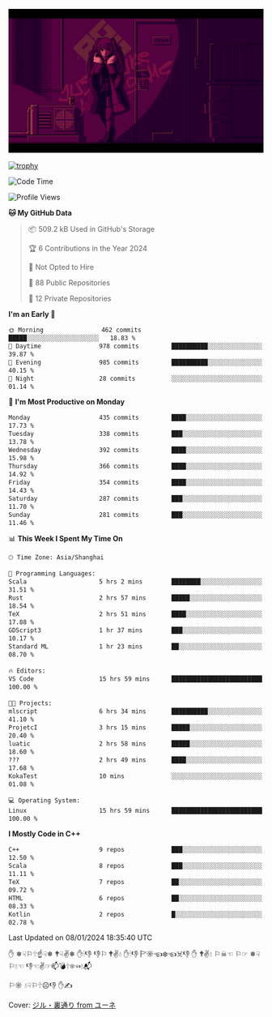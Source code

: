 ![](imgs/main.png)

[![trophy](https://github-profile-trophy.vercel.app/?username=NeilKleistGao&theme=dracula)](https://github.com/ryo-ma/github-profile-trophy)

<!--START_SECTION:waka-->
![Code Time](http://img.shields.io/badge/Code%20Time-512%20hrs%2022%20mins-blue)

![Profile Views](http://img.shields.io/badge/Profile%20Views-0-blue)

**🐱 My GitHub Data** 

> 📦 509.2 kB Used in GitHub's Storage 
 > 
> 🏆 6 Contributions in the Year 2024
 > 
> 🚫 Not Opted to Hire
 > 
> 📜 88 Public Repositories 
 > 
> 🔑 12 Private Repositories 
 > 
**I'm an Early 🐤** 

```text
🌞 Morning                462 commits         █████░░░░░░░░░░░░░░░░░░░░   18.83 % 
🌆 Daytime                978 commits         ██████████░░░░░░░░░░░░░░░   39.87 % 
🌃 Evening                985 commits         ██████████░░░░░░░░░░░░░░░   40.15 % 
🌙 Night                  28 commits          ░░░░░░░░░░░░░░░░░░░░░░░░░   01.14 % 
```
📅 **I'm Most Productive on Monday** 

```text
Monday                   435 commits         ████░░░░░░░░░░░░░░░░░░░░░   17.73 % 
Tuesday                  338 commits         ███░░░░░░░░░░░░░░░░░░░░░░   13.78 % 
Wednesday                392 commits         ████░░░░░░░░░░░░░░░░░░░░░   15.98 % 
Thursday                 366 commits         ████░░░░░░░░░░░░░░░░░░░░░   14.92 % 
Friday                   354 commits         ████░░░░░░░░░░░░░░░░░░░░░   14.43 % 
Saturday                 287 commits         ███░░░░░░░░░░░░░░░░░░░░░░   11.70 % 
Sunday                   281 commits         ███░░░░░░░░░░░░░░░░░░░░░░   11.46 % 
```


📊 **This Week I Spent My Time On** 

```text
🕑︎ Time Zone: Asia/Shanghai

💬 Programming Languages: 
Scala                    5 hrs 2 mins        ████████░░░░░░░░░░░░░░░░░   31.51 % 
Rust                     2 hrs 57 mins       █████░░░░░░░░░░░░░░░░░░░░   18.54 % 
TeX                      2 hrs 51 mins       ████░░░░░░░░░░░░░░░░░░░░░   17.88 % 
GDScript3                1 hr 37 mins        ███░░░░░░░░░░░░░░░░░░░░░░   10.17 % 
Standard ML              1 hr 23 mins        ██░░░░░░░░░░░░░░░░░░░░░░░   08.70 % 

🔥 Editors: 
VS Code                  15 hrs 59 mins      █████████████████████████   100.00 % 

🐱‍💻 Projects: 
mlscript                 6 hrs 34 mins       ██████████░░░░░░░░░░░░░░░   41.10 % 
ProjetcI                 3 hrs 15 mins       █████░░░░░░░░░░░░░░░░░░░░   20.40 % 
luatic                   2 hrs 58 mins       █████░░░░░░░░░░░░░░░░░░░░   18.60 % 
???                      2 hrs 49 mins       ████░░░░░░░░░░░░░░░░░░░░░   17.68 % 
KokaTest                 10 mins             ░░░░░░░░░░░░░░░░░░░░░░░░░   01.08 % 

💻 Operating System: 
Linux                    15 hrs 59 mins      █████████████████████████   100.00 % 
```

**I Mostly Code in C++** 

```text
C++                      9 repos             ███░░░░░░░░░░░░░░░░░░░░░░   12.50 % 
Scala                    8 repos             ███░░░░░░░░░░░░░░░░░░░░░░   11.11 % 
TeX                      7 repos             ██░░░░░░░░░░░░░░░░░░░░░░░   09.72 % 
HTML                     6 repos             ██░░░░░░░░░░░░░░░░░░░░░░░   08.33 % 
Kotlin                   2 repos             █░░░░░░░░░░░░░░░░░░░░░░░░   02.78 % 
```




 Last Updated on 08/01/2024 18:35:40 UTC
<!--END_SECTION:waka-->

✋ ❄☟⚐🕆☝☟❄ 🕈☟✌❄ ✋🕯👎 👎⚐ 🕈✌💧 ✋🕯👎 🏱☼☜❄☜☠👎 ✋ 🕈✌💧 ⚐☠☜ ⚐☞ ❄☟⚐💧☜ 👎☜✌☞📫💣🕆❄☜💧📬

⚐☼ 💧☟⚐🕆☹👎 ✋✍

Cover: [ジル・裏通り from ユーネ](https://www.pixiv.net/artworks/62127066)
